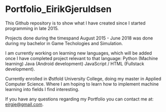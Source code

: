# Portfolio_EirikGjeruldsen
This Github repository is to show what I have created since I started programming in late 2015.

Projects done during the timespand August 2015 - June 2018 was done during my bachelor in Game Techologies and Simulation.

I am currently working on learning new languages, which will be added once I have completed project relevant to that language:
Python (Machine learning)
Java (Android development)
JavaScript / HTML (Fullstack development).

Currently enrolled in Østfold University College, doing my master in Applied Computer Science.
Where I am hoping to learn how to implement machine learning into fields I find interesting.

If you have any questions regarding my Portfolio you can contact me at: eirgje@gmail.com.
